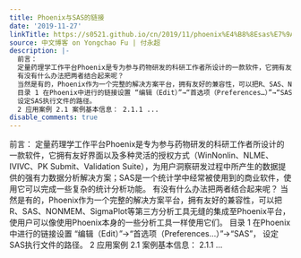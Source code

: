 ```yaml
---
title: Phoenix与SAS的链接
date: '2019-11-27'
linkTitle: https://s0521.github.io/cn/2019/11/phoenix%E4%B8%8Esas%E7%9A%84%E9%93%BE%E6%8E%A5/
source: 中文博客 on Yongchao Fu | 付永超
description: |-
  前言：
  定量药理学工作平台Phoenix是专为参与药物研发的科研工作者所设计的一款软件，它拥有友好界面以及多种灵活的授权方式（WinNonlin、NLME、IVIVC、PK Submit、Validation Suite），为用户洞察研发过程中所产生的数据提供的强有力数据分析解决方案；SAS是一个统计学中经常被使用到的商业软件，使用它可以完成一些复杂的统计分析功能。
  有没有什么办法把两者结合起来呢？
  当然是有的，Phoenix作为一个完整的解决方案平台，拥有友好的兼容性，可以把R、SAS、NONMEM、SigmaPlot等第三方分析工具无缝的集成至Phoenix平台，使用户可以像使用Phoenix本身的一些分析工具一样使用它们。
  目录 1 在Phoenix中进行的链接设置 “编辑（Edit）”→“首选项（Preferences…）”→“SAS”，
  设定SAS执行文件的路径。
  2 应用案例 2.1 案例基本信息： 2.1.1 ...
disable_comments: true
---
```

前言：
定量药理学工作平台Phoenix是专为参与药物研发的科研工作者所设计的一款软件，它拥有友好界面以及多种灵活的授权方式（WinNonlin、NLME、IVIVC、PK Submit、Validation Suite），为用户洞察研发过程中所产生的数据提供的强有力数据分析解决方案；SAS是一个统计学中经常被使用到的商业软件，使用它可以完成一些复杂的统计分析功能。
有没有什么办法把两者结合起来呢？
当然是有的，Phoenix作为一个完整的解决方案平台，拥有友好的兼容性，可以把R、SAS、NONMEM、SigmaPlot等第三方分析工具无缝的集成至Phoenix平台，使用户可以像使用Phoenix本身的一些分析工具一样使用它们。
目录 1 在Phoenix中进行的链接设置 “编辑（Edit）”→“首选项（Preferences…）”→“SAS”，
设定SAS执行文件的路径。
2 应用案例 2.1 案例基本信息： 2.1.1 ...